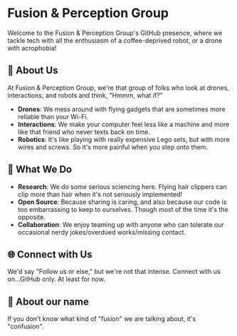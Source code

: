# Fusion & Perception Group

Welcome to the Fusion & Perception Group's GitHub presence, where we tackle tech with all the enthusiasm of a coffee-deprived robot, or a drone with acrophobia!

## 🧐 About Us
At Fusion & Perception Group, we're that group of folks who look at drones, interactions, and robots and think, "Hmmm, what if?" 
- **Drones**: We mess around with flying gadgets that are sometimes more reliable than your Wi-Fi.
- **Interactions**: We make your computer feel less like a machine and more like that friend who never texts back on time.
- **Robotics**: It's like playing with really expensive Lego sets, but with more wires and screws. So it's more painful when you step onto them.

## 🔬 What We Do
- **Research**: We do some serious sciencing here. Flying hair clippers can clip more than hair when it's not seriously implemented!
- **Open Source**: Because sharing is caring, and also because our code is too embarrassing to keep to ourselves. Though most of the time it's the opposite.
- **Collaboration**: We enjoy teaming up with anyone who can tolerate our occasional nerdy jokes/overdued works/missing contact.

## 🌐 Connect with Us
We'd say "Follow us or else," but we're not that intense. Connect with us on...GitHub only. At least for now.

## 🫠 About our name
If you don't know what kind of "fusion" we are talking about, it's "confusion".
